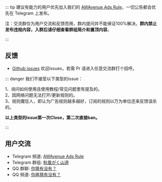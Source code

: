 ::: tip 建议有能力的用户优先加入我们的 [AWAvenue Ads Rule](https://t.me/AWAvenueAdsRule)，一切公告都会优先在 Telegram 上发布。

注：交流群仅为用户交流和反馈而用，群内提问并不能保证100%解决。**群内禁止发布违规内容，入群后请仔细查看群组简介和置顶内容**。 

:::
## 反馈

- [Github issues](https://github.com/TG-Twilight/AWAvenue-Ads-Rule/issues) 欢迎issues，若需 Pr 请进入任意交流群打个招呼。

::: danger 我们不接受以下类型的issue：

1、询问如何使用且使用教程/常见问题里有提及的。
<br />
2、因网络问题无法打开/更新规则的。
<br />
3、规则魔怔人，即认为广告规则越多越好，订阅的规则以万为单位还来反馈误杀的。
<br />

**以上类型的issue第一次Close，第二次直接ban。**

:::

## 用户交流

- Telegram 频道: [AWAvenue Ads Rule](https://t.me/AWAvenueAdsRule)
- Telegram 群组: [秋風がく山道](https://t.me/AWAvenueAdsChat)
- QQ 群聊: [你猜有没有？](https://youtu.be/dQw4w9WgXcQ)
- QQ 频道: [你再猜有没有？](https://www.ubisoft.com/zh-tw/game/rainbow-six/siege)